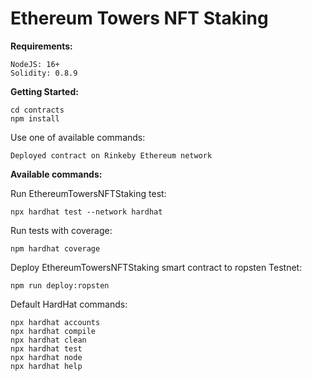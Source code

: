 # Ethereum Towers NFT Staking

**Requirements:**

```other
NodeJS: 16+
Solidity: 0.8.9
```

**Getting Started:**

```other
cd contracts
npm install
```

Use one of available commands:
```
Deployed contract on Rinkeby Ethereum network
```

**Available commands:**

Run EthereumTowersNFTStaking test:

```other
npx hardhat test --network hardhat
```  

Run tests with coverage:

```other
npm hardhat coverage
```  

Deploy EthereumTowersNFTStaking smart contract to ropsten Testnet:

```other
npm run deploy:ropsten
```

Default HardHat commands:

```other
npx hardhat accounts
npx hardhat compile
npx hardhat clean
npx hardhat test
npx hardhat node
npx hardhat help
```


